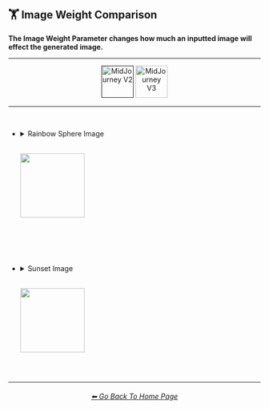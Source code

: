<h2>🏋️‍ Image Weight Comparison</h2>
<b>The Image Weight Parameter changes how much an inputted image will effect the generated image.</b>
<br>

<hr><!--------------->

<div align="center">

[<img src="/Images/Repo_Parts/Buttons/Version_Buttons/button_version_V2_active_half.webp?raw=true" alt="MidJourney V2" height="64" />]()
[<img src="/Images/Repo_Parts/Buttons/Version_Buttons/button_version_V3_inactive_half.webp?raw=true" alt="MidJourney V3" height="64" />](/Pages/MJ_V3/Comparison_Pages/Parameters/Image_Weight_Comparison.md)

</div>

<hr>
<br>

- <details><summary>Rainbow Sphere Image<p><br><img src="/Images/MJ_V2/Comparison_Page_Images/Image_Weight_Comparison/Input_Images/inputimg_sphere_rainbow_512x.png?raw=true" width="128" /></p></summary><p><div align="center">

	<table>
		<tr align=center valign=middle>
			<th>Style</th>
			<th>--iw -1</th>
			<th>--iw -0.5</th>
			<th> </th>
			<th>--iw 0.25</th>
			<th>--iw 0.5</th>
			<th>--iw 0.75</th>
			<th>--iw 1</th>
			<th>--iw 2</th>
		</tr>
		<tr align=center valign=middle>
			<td>
				Bubble Design
			</td>
			<td>
				<img src="/Images/MJ_V2/Comparison_Page_Images/Image_Weight_Comparison/sphererainbow_BubbleDesign_iw-1.png?raw=true" width="256" />
			</td>
			<td>
				<img src="/Images/MJ_V2/Comparison_Page_Images/Image_Weight_Comparison/sphererainbow_BubbleDesign_iw-0.5.png?raw=true" width="256" />
			</td>
			<td>
				 <br>
			</td>
			<td>
				<img src="/Images/MJ_V2/Comparison_Page_Images/Image_Weight_Comparison/sphererainbow_BubbleDesign_iw0.25.png?raw=true" width="256" />
			</td>
			<td>
				<img src="/Images/MJ_V2/Comparison_Page_Images/Image_Weight_Comparison/sphererainbow_BubbleDesign_iw0.5.png?raw=true" width="256" />
			</td>
			<td>
				<img src="/Images/MJ_V2/Comparison_Page_Images/Image_Weight_Comparison/sphererainbow_BubbleDesign_iw0.75.png?raw=true" width="256" />
			</td>
			<td>
				<img src="/Images/MJ_V2/Comparison_Page_Images/Image_Weight_Comparison/sphererainbow_BubbleDesign_iw1.png?raw=true" width="256" />
			</td>
			<td>
				<img src="/Images/MJ_V2/Comparison_Page_Images/Image_Weight_Comparison/sphererainbow_BubbleDesign_iw2.png?raw=true" width="256" />
			</td>
		</tr>
		<tr align=center valign=middle>
			<td>
				Mandelbulb
			</td>
			<td>
				<img src="/Images/MJ_V2/Comparison_Page_Images/Image_Weight_Comparison/sphererainbow_Mandelbulb_iw-1.png?raw=true" width="256" />
			</td>
			<td>
				<img src="/Images/MJ_V2/Comparison_Page_Images/Image_Weight_Comparison/sphererainbow_Mandelbulb_iw-0.5.png?raw=true" width="256" />
			</td>
			<td>
				<br>
			</td>
			<td>
				<img src="/Images/MJ_V2/Comparison_Page_Images/Image_Weight_Comparison/sphererainbow_Mandelbulb_iw0.25.png?raw=true" width="256" />
			</td>
			<td>
				<img src="/Images/MJ_V2/Comparison_Page_Images/Image_Weight_Comparison/sphererainbow_Mandelbulb_iw0.5.png?raw=true" width="256" />
			</td>
			<td>
				<img src="/Images/MJ_V2/Comparison_Page_Images/Image_Weight_Comparison/sphererainbow_Mandelbulb_iw0.75.png?raw=true" width="256" />
			</td>
			<td>
				<img src="/Images/MJ_V2/Comparison_Page_Images/Image_Weight_Comparison/sphererainbow_Mandelbulb_iw1.png?raw=true" width="256" />
			</td>
			<td>
				<img src="/Images/MJ_V2/Comparison_Page_Images/Image_Weight_Comparison/sphererainbow_Mandelbulb_iw2.png?raw=true" width="256" />
			</td>
		</tr>
		<tr align=center valign=middle>
			<td>
				Databending
			</td>
			<td>
				<img src="/Images/MJ_V2/Comparison_Page_Images/Image_Weight_Comparison/sphererainbow_Databending_iw-1.png?raw=true" width="256" />
			</td>
			<td>
				<img src="/Images/MJ_V2/Comparison_Page_Images/Image_Weight_Comparison/sphererainbow_Databending_iw-0.5.png?raw=true" width="256" />
			</td>
			<td>
				<br>
			</td>
			<td>
				<img src="/Images/MJ_V2/Comparison_Page_Images/Image_Weight_Comparison/sphererainbow_Databending_iw0.25.png?raw=true" width="256" />
			</td>
			<td>
				<img src="/Images/MJ_V2/Comparison_Page_Images/Image_Weight_Comparison/sphererainbow_Databending_iw0.5.png?raw=true" width="256" />
			</td>
			<td>
				<img src="/Images/MJ_V2/Comparison_Page_Images/Image_Weight_Comparison/sphererainbow_Databending_iw0.75.png?raw=true" width="256" />
			</td>
			<td>
				<img src="/Images/MJ_V2/Comparison_Page_Images/Image_Weight_Comparison/sphererainbow_Databending_iw1.png?raw=true" width="256" />
			</td>
			<td>
				<img src="/Images/MJ_V2/Comparison_Page_Images/Image_Weight_Comparison/sphererainbow_Databending_iw2.png?raw=true" width="256" />
			</td>
		</tr>
		<tr align=center valign=middle>
			<td>
				Spray Paint
			</td>
			<td>
				<img src="/Images/MJ_V2/Comparison_Page_Images/Image_Weight_Comparison/sphererainbow_SprayPaint_iw-1.png?raw=true" width="256" />
			</td>
			<td>
				<img src="/Images/MJ_V2/Comparison_Page_Images/Image_Weight_Comparison/sphererainbow_SprayPaint_iw-0.5.png?raw=true" width="256" />
			</td>
			<td>
				<br>
			</td>
			<td>
				<img src="/Images/MJ_V2/Comparison_Page_Images/Image_Weight_Comparison/sphererainbow_SprayPaint_iw0.25.png?raw=true" width="256" />
			</td>
			<td>
				<img src="/Images/MJ_V2/Comparison_Page_Images/Image_Weight_Comparison/sphererainbow_SprayPaint_iw0.5.png?raw=true" width="256" />
			</td>
			<td>
				<img src="/Images/MJ_V2/Comparison_Page_Images/Image_Weight_Comparison/sphererainbow_SprayPaint_iw0.75.png?raw=true" width="256" />
			</td>
			<td>
				<img src="/Images/MJ_V2/Comparison_Page_Images/Image_Weight_Comparison/sphererainbow_SprayPaint_iw1.png?raw=true" width="256" />
			</td>
			<td>
				<img src="/Images/MJ_V2/Comparison_Page_Images/Image_Weight_Comparison/sphererainbow_SprayPaint_iw2.png?raw=true" width="256" />
			</td>
		</tr>
	</table>

  </div></p></details>


<br><br><br>


- <details><summary>Sunset Image<p><br><img src="/Images/MJ_V2/Comparison_Page_Images/Image_Weight_Comparison/Input_Images/inputimg_sunset_512x.png?raw=true" width="128" /></p></summary><p><div align="center">

	<table>
		<tr align=center valign=middle>
			<th>Style</th>
			<th>--iw -1</th>
			<th>--iw -0.5</th>
			<th> </th>
			<th>--iw 0.25</th>
			<th>--iw 0.5</th>
			<th>--iw 0.75</th>
			<th>--iw 1</th>
			<th>--iw 2</th>
		</tr>
		<tr align=center valign=middle>
			<td>
				Bubble Design
			</td>
			<td>
				<img src="/Images/MJ_V2/Comparison_Page_Images/Image_Weight_Comparison/sunset_BubbleDesign_iw-1.png?raw=true" width="256" />
			</td>
			<td>
				<img src="/Images/MJ_V2/Comparison_Page_Images/Image_Weight_Comparison/sunset_BubbleDesign_iw-0.5.png?raw=true" width="256" />
			</td>
			<td>
				<br>
			</td>
			<td>
				<img src="/Images/MJ_V2/Comparison_Page_Images/Image_Weight_Comparison/sunset_BubbleDesign_iw0.25.png?raw=true" width="256" />
			</td>
			<td>
				<img src="/Images/MJ_V2/Comparison_Page_Images/Image_Weight_Comparison/sunset_BubbleDesign_iw0.5.png?raw=true" width="256" />
			</td>
			<td>
				<img src="/Images/MJ_V2/Comparison_Page_Images/Image_Weight_Comparison/sunset_BubbleDesign_iw0.75.png?raw=true" width="256" />
			</td>
			<td>
				<img src="/Images/MJ_V2/Comparison_Page_Images/Image_Weight_Comparison/sunset_BubbleDesign_iw1.png?raw=true" width="256" />
			</td>
			<td>
				<img src="/Images/MJ_V2/Comparison_Page_Images/Image_Weight_Comparison/sunset_BubbleDesign_iw2.png?raw=true" width="256" />
			</td>
		</tr>
		<tr align=center valign=middle>
			<td>
				Mandelbulb
			</td>
			<td>
				<img src="/Images/MJ_V2/Comparison_Page_Images/Image_Weight_Comparison/sunset_Mandelbulb_iw-1.png?raw=true" width="256" />
			</td>
			<td>
				<img src="/Images/MJ_V2/Comparison_Page_Images/Image_Weight_Comparison/sunset_Mandelbulb_iw-0.5.png?raw=true" width="256" />
			</td>
			<td>
				<br>
			</td>
			<td>
				<img src="/Images/MJ_V2/Comparison_Page_Images/Image_Weight_Comparison/sunset_Mandelbulb_iw0.25.png?raw=true" width="256" />
			</td>
			<td>
				<img src="/Images/MJ_V2/Comparison_Page_Images/Image_Weight_Comparison/sunset_Mandelbulb_iw0.5.png?raw=true" width="256" />
			</td>
			<td>
				<img src="/Images/MJ_V2/Comparison_Page_Images/Image_Weight_Comparison/sunset_Mandelbulb_iw0.75.png?raw=true" width="256" />
			</td>
			<td>
				<img src="/Images/MJ_V2/Comparison_Page_Images/Image_Weight_Comparison/sunset_Mandelbulb_iw1.png?raw=true" width="256" />
			</td>
			<td>
				<img src="/Images/MJ_V2/Comparison_Page_Images/Image_Weight_Comparison/sunset_Mandelbulb_iw2.png?raw=true" width="256" />
			</td>
		</tr>
		<tr align=center valign=middle>
			<td>
				Databending
			</td>
			<td>
				<img src="/Images/MJ_V2/Comparison_Page_Images/Image_Weight_Comparison/sunset_Databending_iw-1.png?raw=true" width="256" />
			</td>
			<td>
				<img src="/Images/MJ_V2/Comparison_Page_Images/Image_Weight_Comparison/sunset_Databending_iw-0.5.png?raw=true" width="256" />
			</td>
			<td>
				<br>
			</td>
			<td>
				<img src="/Images/MJ_V2/Comparison_Page_Images/Image_Weight_Comparison/sunset_Databending_iw0.25.png?raw=true" width="256" />
			</td>
			<td>
				<img src="/Images/MJ_V2/Comparison_Page_Images/Image_Weight_Comparison/sunset_Databending_iw0.5.png?raw=true" width="256" />
			</td>
			<td>
				<img src="/Images/MJ_V2/Comparison_Page_Images/Image_Weight_Comparison/sunset_Databending_iw0.75.png?raw=true" width="256" />
			</td>
			<td>
				<img src="/Images/MJ_V2/Comparison_Page_Images/Image_Weight_Comparison/sunset_Databending_iw1.png?raw=true" width="256" />
			</td>
			<td>
				<img src="/Images/MJ_V2/Comparison_Page_Images/Image_Weight_Comparison/sunset_Databending_iw2.png?raw=true" width="256" />
			</td>
		</tr>
		<tr align=center valign=middle>
			<td>
				Spray Paint
			</td>
			<td>
				<img src="/Images/MJ_V2/Comparison_Page_Images/Image_Weight_Comparison/sunset_SprayPaint_iw-1.png?raw=true" width="256" />
			</td>
			<td>
				<img src="/Images/MJ_V2/Comparison_Page_Images/Image_Weight_Comparison/sunset_SprayPaint_iw-0.5.png?raw=true" width="256" />
			</td>
			<td>
				<br>
			</td>
			<td>
				<img src="/Images/MJ_V2/Comparison_Page_Images/Image_Weight_Comparison/sunset_SprayPaint_iw0.25.png?raw=true" width="256" />
			</td>
			<td>
				<img src="/Images/MJ_V2/Comparison_Page_Images/Image_Weight_Comparison/sunset_SprayPaint_iw0.5.png?raw=true" width="256" />
			</td>
			<td>
				<img src="/Images/MJ_V2/Comparison_Page_Images/Image_Weight_Comparison/sunset_SprayPaint_iw0.75.png?raw=true" width="256" />
			</td>
			<td>
				<img src="/Images/MJ_V2/Comparison_Page_Images/Image_Weight_Comparison/sunset_SprayPaint_iw1.png?raw=true" width="256" />
			</td>
			<td>
				<img src="/Images/MJ_V2/Comparison_Page_Images/Image_Weight_Comparison/sunset_SprayPaint_iw2.png?raw=true" width="256" />
			</td>
		</tr>
	</table>

  </div></p></details>

<br>

<hr><!--------------->
<div align="center">
<h6><a href="https://github.com/willwulfken/MidJourney-Styles-and-Keywords-Reference/blob/main/README.md">⬅ Go Back To Home Page</a></h6>
</div>
